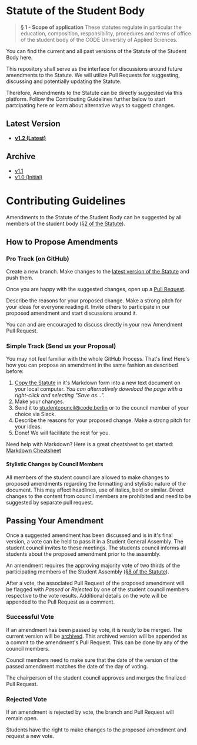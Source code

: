 # Statute of the Student Body

> **§ 1 - Scope of application**
These statutes regulate in particular the education, composition, responsibility, procedures and terms of office of the student body of the CODE University of Applied Sciences.

You can find the current and all past versions of the Statute of the Student Body here. 

This repository shall serve as the interface for discussions around future amendments to the Statute. We will utilize Pull Requests for suggesting, discussing and potentially updating the Statute.

Therefore, Amendments to the Statute can be directly suggested via this platform. Follow the Contributing Guidelines further below to start partcipating here or learn about alternative ways to suggest changes.

## Latest Version
* **[v1.2 (Latest)](statute.md)**


## Archive
* [v1.1](archive/v1.1.md)
* [v1.0 (Initial)](archive/v1.0.md)

# Contributing Guidelines

Amendments to the Statute of the Student Body can be suggested by all members of the student body ([§2 of the Statute](https://github.com/codeuniversity/student-council/blob/main/statute/statute.md#2---student-body)). 


## How to Propose Amendments

### Pro Track (on GitHub)
Create a new branch. Make changes to the [latest version of the Statute](statute.md) and push them. 

Once you are happy with the suggested changes, open up a [Pull Request](/pulls). 

Describe the reasons for your proposed change. Make a strong pitch for your ideas for everyone reading it. Invite others to participate in our proposed amendment and start discussions around it. 

You can and are encouraged to discuss directly in your new Amendment Pull Request. 

### Simple Track (Send us your Proposal)
You may not feel familiar with the whole GitHub Process. That's fine! Here's how you can propose an amendment in the same fashion as described before:

1. [Copy the Statute](https://raw.githubusercontent.com/codeuniversity/student-council/main/statute/statute.md?token=ACOWXF7RRUAPBHHRQMWW633BEYURC) in it's Markdown form into a new text document on your local computer. _You can alternatively download the page with a right-click and selecting "Save as..."._
2. Make your changes.
3. Send it to [studentcouncil@code.berlin](mailto:studentcouncil@code.berlin) or to the council member of your choice via Slack.
4. Describe the reasons for your proposed change. Make a strong pitch for your ideas.
5. Done! We will facilitate the rest for you.

Need help with Markdown? Here is a great cheatsheet to get started: [Markdown Cheatsheet](https://github.com/adam-p/markdown-here/wiki/Markdown-Cheatsheet)

#### Stylistic Changes by Council Members
All members of the student council are allowed to make changes to proposed amendments regarding the formatting and stylistic nature of the document. This may affect headlines, use of italics, bold or similar. Direct changes to the content from council members are prohibited and need to be suggested by separate pull request. 

## Passing Your Amendment

Once a suggested amendment has been discussed and is in it's final version, a vote can be held to pass it in a Student General Assembly. The student council invites to these meetings. The students council informs all students about the proposed amendment prior to the assembly. 

An amendment requires the approving majority vote of two thirds of the participating members of the Student Assembly ([§8 of the Statute](https://github.com/codeuniversity/student-council/blob/main/statute/statute.md#8---amendment-of-legal-provisions)).

After a vote, the associated Pull Request of the proposed amendment will be flagged with *Passed* or *Rejected* by one of the student council members respective to the vote results. Additional details on the vote will be appended to the Pull Request as a comment.

### Successful Vote

If an amendment has been passed by vote, it is ready to be merged. The current version will be [archived](archive). This archived version will be appended as a commit to the amendment's Pull Request. This can be done by any of the council members. 

Council members need to make sure that the date of the version of the passed amendment matches the date of the day of voting.

The chairperson of the student council approves and merges the finalized Pull Request. 

### Rejected Vote

If an amendment is rejected by vote, the branch and Pull Request will remain open. 

Students have the right to make changes to the proposed amendment and request a new vote. 